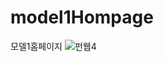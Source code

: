 # model1Hompage
모델1홈페이지
![펀웹4](https://user-images.githubusercontent.com/62527682/87310100-70e3e980-c558-11ea-882c-134e4e172005.png)
